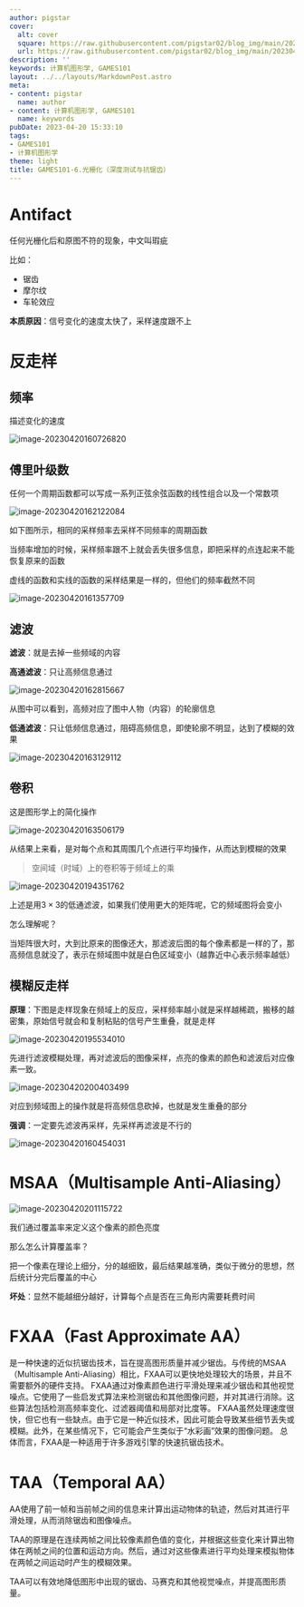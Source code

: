 ```yaml
---
author: pigstar
cover:
  alt: cover
  square: https://raw.githubusercontent.com/pigstar02/blog_img/main/202304141736721.png
  url: https://raw.githubusercontent.com/pigstar02/blog_img/main/202304141736721.png
description: ''
keywords: 计算机图形学, GAMES101
layout: ../../layouts/MarkdownPost.astro
meta:
- content: pigstar
  name: author
- content: 计算机图形学, GAMES101
  name: keywords
pubDate: 2023-04-20 15:33:10
tags:
- GAMES101
- 计算机图形学
theme: light
title: GAMES101-6.光栅化（深度测试与抗锯齿）
---
```

# Antifact

任何光栅化后和原图不符的现象，中文叫瑕疵

比如：

- 锯齿
- 摩尔纹
- 车轮效应

**本质原因**：信号变化的速度太快了，采样速度跟不上

# 反走样


## 频率

描述变化的速度

![image-20230420160726820](https://raw.githubusercontent.com/pigstar02/blog_img/main/202304201607850.png)

## 傅里叶级数

任何一个周期函数都可以写成一系列正弦余弦函数的线性组合以及一个常数项

![image-20230420162122084](https://raw.githubusercontent.com/pigstar02/blog_img/main/202304201621154.png)

如下图所示，相同的采样频率去采样不同频率的周期函数

当频率增加的时候，采样频率跟不上就会丢失很多信息，即把采样的点连起来不能恢复原来的函数

虚线的函数和实线的函数的采样结果是一样的，但他们的频率截然不同

![image-20230420161357709](https://raw.githubusercontent.com/pigstar02/blog_img/main/202304201613748.png)

## 滤波

**滤波**：就是去掉一些频域的内容

**高通滤波**：只让高频信息通过

![image-20230420162815667](https://raw.githubusercontent.com/pigstar02/blog_img/main/202304201628706.png)

从图中可以看到，高频对应了图中人物（内容）的轮廓信息

**低通滤波**：只让低频信息通过，阻碍高频信息，即使轮廓不明显，达到了模糊的效果

![image-20230420163129112](https://raw.githubusercontent.com/pigstar02/blog_img/main/202304201631145.png)

## 卷积

这是图形学上的简化操作

![image-20230420163506179](https://raw.githubusercontent.com/pigstar02/blog_img/main/202304201635217.png)

从结果上来看，是对每个点和其周围几个点进行平均操作，从而达到模糊的效果

> 空间域（时域）上的卷积等于频域上的乘

![image-20230420194351762](https://raw.githubusercontent.com/pigstar02/blog_img/main/202304201943818.png)

上述是用$3 \times 3$的低通滤波，如果我们使用更大的矩阵呢，它的频域图将会变小

怎么理解呢？

当矩阵很大时，大到比原来的图像还大，那滤波后图的每个像素都是一样的了，那高频信息就没了，表示在频域图中就是白色区域变小（越靠近中心表示频率越低）

## 模糊反走样



**原理**：下图是走样现象在频域上的反应，采样频率越小就是采样越稀疏，搬移的越密集，原始信号就会和复制粘贴的信号产生重叠，就是走样

![image-20230420195534010](https://raw.githubusercontent.com/pigstar02/blog_img/main/202304201955039.png)



先进行滤波模糊处理，再对滤波后的图像采样，点亮的像素的颜色和滤波后对应像素一致。

![image-20230420200403499](https://raw.githubusercontent.com/pigstar02/blog_img/main/202304202004524.png)

对应到频域图上的操作就是将高频信息砍掉，也就是发生重叠的部分

**强调**：一定要先滤波再采样，先采样再滤波是不行的

![image-20230420160454031](https://raw.githubusercontent.com/pigstar02/blog_img/main/202304201604065.png)

# MSAA（Multisample Anti-Aliasing）

![image-20230420201115722](https://raw.githubusercontent.com/pigstar02/blog_img/main/202304202011754.png)

我们通过覆盖率来定义这个像素的颜色亮度

那么怎么计算覆盖率？

把一个像素在理论上细分，分的越细致，最后结果越准确，类似于微分的思想，然后统计分完后覆盖的中心

**坏处**：显然不能越细分越好，计算每个点是否在三角形内需要耗费时间

# FXAA（Fast Approximate AA）

是一种快速的近似抗锯齿技术，旨在提高图形质量并减少锯齿。与传统的MSAA（Multisample Anti-Aliasing）相比，FXAA可以更快地处理较大的场景，并且不需要额外的硬件支持。 FXAA通过对像素颜色进行平滑处理来减少锯齿和其他视觉噪点。它使用了一些启发式算法来检测锯齿和其他图像问题，并对其进行消除。这些算法包括检测高频率变化、过滤器阈值和局部对比度等。 FXAA虽然处理速度很快，但它也有一些缺点。由于它是一种近似技术，因此可能会导致某些细节丢失或模糊。此外，在某些情况下，它可能会产生类似于“水彩画”效果的图像问题。 总体而言，FXAA是一种适用于许多游戏引擎的快速抗锯齿技术。

# TAA（Temporal AA）

AA使用了前一帧和当前帧之间的信息来计算出运动物体的轨迹，然后对其进行平滑处理，从而消除锯齿和图像噪点。

TAA的原理是在连续两帧之间比较像素颜色值的变化，并根据这些变化来计算出物体在两帧之间的位置和运动方向。然后，通过对这些像素进行平均处理来模拟物体在两帧之间运动时产生的模糊效果。

TAA可以有效地降低图形中出现的锯齿、马赛克和其他视觉噪点，并提高图形质量。

